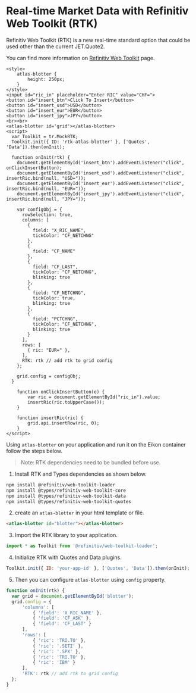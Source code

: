 # Real-time Market Data with Refinitiv Web Toolkit (RTK)

Refinitiv Web Toolkit (RTK) is a new real-time standard option that could be used other than the current JET.Quote2.

You can find more information on [Refinitiv Web Toolkit](https://api.doccloud.int.refinitiv.com/content/refinitiv-web-toolkit/1.0.0/63/books/docs/book/en/sections/overview/getting-started.html) page.


```live
<style>
	atlas-blotter {
		height: 250px;
	}
</style>
<input id="ric_in" placeholder="Enter RIC" value="CHF=">
<button id="insert_btn">Click To Insert</button>
<button id="insert_usd">USD</button>
<button id="insert_eur">EUR</button>
<button id="insert_jpy">JPY</button>
<br><br>
<atlas-blotter id='grid'></atlas-blotter>
<script>
  var Toolkit = tr.MockRTK;
  Toolkit.init({ ID: 'rtk-atlas-blotter' }, ['Quotes', 'Data']).then(onInit);

  function onInit(rtk) {
    document.getElementById('insert_btn').addEventListener("click", onClickInsertButton);
    document.getElementById('insert_usd').addEventListener("click", insertRic.bind(null, "USD="));
    document.getElementById('insert_eur').addEventListener("click", insertRic.bind(null, "EUR="));
    document.getElementById('insert_jpy').addEventListener("click", insertRic.bind(null, "JPY="));

    var configObj = {
      rowSelection: true,
      columns: [
        {
          field: "X_RIC_NAME",
          tickColor: "CF_NETCHNG"
        },
        {
          field: "CF_NAME"
        },
        {
          field: "CF_LAST",
          tickColor: "CF_NETCHNG",
          blinking: true
        },
        {
          field: "CF_NETCHNG",
          tickColor: true,
          blinking: true
        },
        {
          field: "PCTCHNG",
          tickColor: "CF_NETCHNG",
          blinking: true
        }
      ],
      rows: [
        { ric: "EUR=" },
      ],
      RTK: rtk // add rtk to grid config
    };

    grid.config = configObj;
  }

	function onClickInsertButton(e) {
		var ric = document.getElementById("ric_in").value;
		insertRic(ric.toUpperCase());
	}

	function insertRic(ric) {
		grid.api.insertRow(ric, 0);
	}
</script>
```

Using `atlas-blotter` on your application and run it on the Eikon container follow the steps below.

> Note: RTK dependencies need to be bundled before use.

1. Install RTK and Types dependencies as shown below.

```bash
npm install @refinitiv/web-toolkit-loader
npm install @types/refinitiv-web-toolkit-core
npm install @types/refinitiv-web-toolkit-data
npm install @types/refinitiv-web-toolkit-quotes
```

2. create an `atlas-blotter` in your html template or file.

```html
<atlas-blotter id="blotter"></atlas-blotter>
```

3. Import the RTK library to your application.

```js
import * as Toolkit from '@refinitiv/web-toolkit-loader';
```

4. Initialize RTK with Quotes and Data plugins.

```js
Toolkit.init({ ID: 'your-app-id' }, ['Quotes', 'Data']).then(onInit);
```

5. Then you can configure `atlas-blotter` using `config` property.

```js
function onInit(rtk) {
  var grid = document.getElementById('blotter');
  grid.config = {
      'columns': [
          { 'field': 'X_RIC_NAME' },
          { 'field': 'CF_ASK' },
          { 'field': 'CF_LAST' }
      ],
      'rows': [
          { 'ric': 'TRI.TO' },
          { 'ric': '.SETI' },
          { 'ric': '.SPX' },
          { 'ric': 'TRI.TO' },
          { 'ric': 'IBM' }
      ],
      'RTK': rtk // add rtk to grid config
  };
}
```
